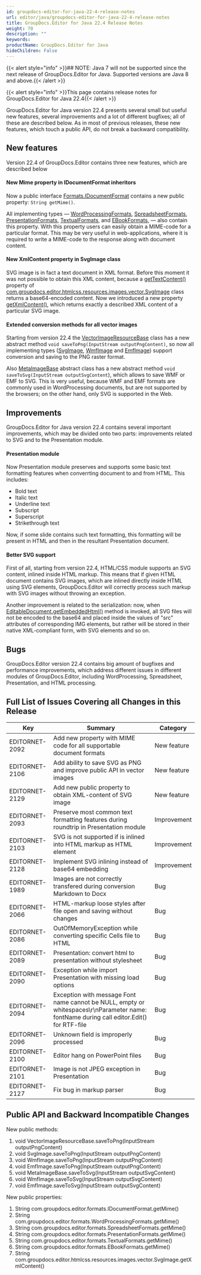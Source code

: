 ```yaml
---
id: groupdocs-editor-for-java-22-4-release-notes
url: editor/java/groupdocs-editor-for-java-22-4-release-notes
title: GroupDocs.Editor for Java 22.4 Release Notes
weight: 70
description: ""
keywords: 
productName: GroupDocs.Editor for Java
hideChildren: False
---
```


{{< alert style="info" >}}## NOTE: Java 7 will not be supported since the next release of GroupDocs.Editor for Java. Supported versions are Java 8 and above.{{< /alert >}}

{{< alert style="info" >}}This page contains release notes for GroupDocs.Editor for Java 22.4{{< /alert >}}

GroupDocs.Editor for Java version 22.4 presents several small but useful new features, several improvements and a lot of different bugfixes; all of these are described below. As in most of previous releases, these new features, which touch a public API, do not break a backward compatibility.

## New features

Version 22.4 of GroupDocs.Editor contains three new features, which are described below

#### New Mime property in IDocumentFormat inheritors

Now a public interface [Formats.IDocumentFormat](https://reference.groupdocs.com/editor/java/com.groupdocs.editor.formats/IDocumentFormat) contains a new public property: `String getMime()`.

All implementing types — [WordProcessingFormats](https://reference.groupdocs.com/editor/java/com.groupdocs.editor.formats/WordProcessingFormats), [SpreadsheetFormats](https://reference.groupdocs.com/editor/java/com.groupdocs.editor.formats/SpreadsheetFormats), [PresentationFormats](https://reference.groupdocs.com/editor/java/com.groupdocs.editor.formats/PresentationFormats), [TextualFormats](https://reference.groupdocs.com/editor/java/com.groupdocs.editor.formats/TextualFormats), and [EBookFormats](https://reference.groupdocs.com/editor/java/com.groupdocs.editor.formats/EBookFormats), — also contain this property. With this property users can easily obtain a MIME-code for a particular format. This may be very useful in web-applications, where it is required to write a MIME-code to the response along with document content.

#### New XmlContent property in SvgImage class

SVG image is in fact a text document in XML format. Before this moment it was not possible to obtain this XML content, because a [getTextContent()](https://reference.groupdocs.com/editor/java/com.groupdocs.editor.htmlcss.resources.images.vector/SvgImage#getTextContent()) property of [com.groupdocs.editor.htmlcss.resources.images.vector.SvgImage](https://reference.groupdocs.com/editor/java/com.groupdocs.editor.htmlcss.resources.images.vector/SvgImage) class returns a base64-encoded content. Now we introduced a new property [getXmlContent()](https://reference.groupdocs.com/editor/java/com.groupdocs.editor.htmlcss.resources.images.vector/SvgImage#getXmlContent()), which returns exactly a described XML content of a particular SVG image.

#### Extended conversion methods for all vector images

Starting from version 22.4 the [VectorImageResourceBase](https://reference.groupdocs.com/editor/java/com.groupdocs.editor.htmlcss.resources.images.vector/VectorImageResourceBase) class has a new abstract method `void saveToPng(InputStream outputPngContent)`, so now all implementing types ([SvgImage](https://reference.groupdocs.com/editor/java/com.groupdocs.editor.htmlcss.resources.images.vector/SvgImage), [WmfImage](https://reference.groupdocs.com/editor/java/com.groupdocs.editor.htmlcss.resources.images.vector/WmfImage) and [EmfImage](https://reference.groupdocs.com/editor/java/com.groupdocs.editor.htmlcss.resources.images.vector/EmfImage)) support conversion and saving to the PNG raster format.

Also [MetaImageBase](https://reference.groupdocs.com/editor/java/com.groupdocs.editor.htmlcss.resources.images.vector/MetaImageBase) abstract class has a new abstract method `void saveToSvg(InputStream outputSvgContent`), which allows to save WMF or EMF to SVG. This is very useful, because WMF and EMF formats are commonly used in WordProcessing documents, but are not supported by the browsers; on the other hand, only SVG is supported in the Web.

## Improvements

GroupDocs.Editor for Java version 22.4 contains several important improvements, which may be divided onto two parts: improvements related to SVG and to the Presentation module.

#### Presentation module

Now Presentation module preserves and supports some basic text formatting features when converrting document to and from HTML. This includes:
* Bold text
* Italic text
* Underline text
* Subscript
* Superscript
* Strikethrough text

Now, if some slide contains such text formatting, this formatting will be present in HTML and then in the resultant Presentation document.

#### Better SVG support

First of all, starting from version 22.4, HTML/CSS module supports an SVG content, inlined inside HTML markup. This means that if given HTML document contains SVG images, which are inlined directly inside HTML using SVG elements, GroupDocs.Editor will correctly process such markup with SVG images without throwing an exception.

Another improvement is related to the serialization: now, when [EditableDocument.getEmbeddedHtml()](https://reference.groupdocs.com/editor/java/com.groupdocs.editor/editabledocument#getEmbeddedHtml()) method is invoked, all SVG files will not be encoded to the base64 and placed inside the values of "src" attributes of corresponding IMG elements, but rather will be stored in their native XML-compliant form, with SVG elements and so on.

## Bugs

GroupDocs.Editor version 22.4 contains big amount of bugfixes and performance improvements, which address different issues in different modules of GroupDocs.Editor, including WordProcessing, Spreadsheet, Presentation, and HTML processing.

## Full List of Issues Covering all Changes in this Release

| Key | Summary | Category |
| --- | --- | --- |
| EDITORNET-2092 | Add new property with MIME code for all supportable document formats | New feature |
| EDITORNET-2106 | Add ability to save SVG as PNG and improve public API in vector images | New feature |
| EDITORNET-2129 | Add new public property to obtain XML-content of SVG image | New feature |
| EDITORNET-2093 | Preserve most common text formatting features during roundtrip in Presentation module | Improvement |
| EDITORNET-2103 | SVG is not supported if is inlined into HTML markup as HTML element | Improvement |
| EDITORNET-2128 | Implement SVG inlining instead of base64 embedding | Improvement |
| EDITORNET-1989 | Images are not correctly transfered during conversion Markdown to Docx | Bug |
| EDITORNET-2066 | HTML-markup loose styles after file open and saving without changes | Bug |
| EDITORNET-2086 | OutOfMemoryException while converting specific Cells file to HTML | Bug |
| EDITORNET-2089 | Presentation: convert html to presentation without stylesheet | Bug |
| EDITORNET-2090 | Exception while import Presentation with missing load options | Bug |
| EDITORNET-2094 | Exception with message Font name cannot be NULL, empty or whitespaces\r\nParameter name: fontName during call editor.Edit() for RTF-file	 | Bug |
| EDITORNET-2096 | Unknown field is improperly processed | Bug |
| EDITORNET-2100 | Editor hang on PowerPoint files | Bug |
| EDITORNET-2101 | Image is not JPEG exception in Presentation | Bug |
| EDITORNET-2127 | Fix bug in markup parser | Bug |

## Public API and Backward Incompatible Changes

New public methods:

1. void VectorImageResourceBase.saveToPng(InputStream outputPngContent)
2. void SvgImage.saveToPng(InputStream outputPngContent)
3. void WmfImage.saveToPng(InputStream outputPngContent)
4. void EmfImage.saveToPng(InputStream outputPngContent)
5. void MetaImageBase.saveToSvg(InputStream outputSvgContent)
6. void WmfImage.saveToSvg(InputStream outputSvgContent)
7. void EmfImage.saveToSvg(InputStream outputSvgContent)

New public properties:

1. String com.groupdocs.editor.formats.IDocumentFormat.getMime()
2. String com.groupdocs.editor.formats.WordProcessingFormats.getMime()
3. String com.groupdocs.editor.formats.SpreadsheetFormats.getMime()
4. String com.groupdocs.editor.formats.PresentationFormats.getMime()
5. String com.groupdocs.editor.formats.TextualFormats.getMime()
6. String com.groupdocs.editor.formats.EBookFormats.getMime()
7. String com.groupdocs.editor.htmlcss.resources.images.vector.SvgImage.getXmlContent()
